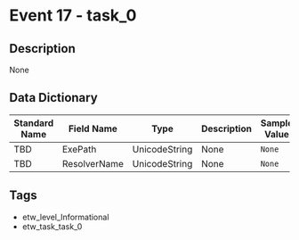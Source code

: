 # Event 17 - task_0

## Description
None

## Data Dictionary
|Standard Name|Field Name|Type|Description|Sample Value|
|---|---|---|---|---|
|TBD|ExePath|UnicodeString|None|`None`|
|TBD|ResolverName|UnicodeString|None|`None`|

## Tags
* etw_level_Informational
* etw_task_task_0